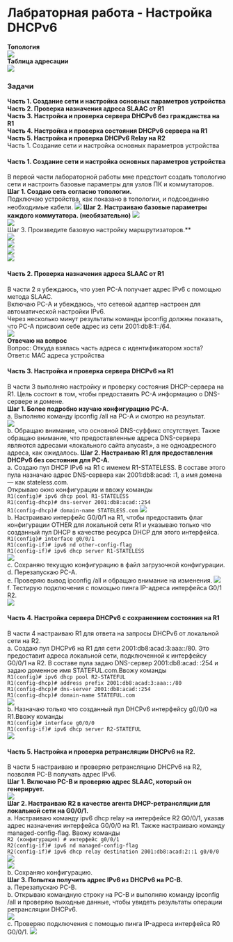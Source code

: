 # Лабраторная работа - Настройка DHCPv6 

**Топология**  
![](https://github.com/Mr-Philip/-Otus-Network-Engineer-/blob/main/laboratory%20works/18.DHCPv4%2C%20SLAAC%2C%20and%20DHCPv6%20protocols/Pics/%D0%A2%D0%BE%D0%BF%D0%BE%D0%BB%D0%B3%D0%B8%D1%8F.PNG)  
**Таблица адресации**  
![](https://github.com/Mr-Philip/-Otus-Network-Engineer-/blob/main/laboratory%20works/18.DHCPv4%2C%20SLAAC%2C%20and%20DHCPv6%20protocols/Pics/%D0%A2%D0%B0%D0%B1%D0%BB%D0%B8%D1%86%D0%B0.PNG)  
### Задачи  
**Часть 1. Создание сети и настройка основных параметров устройства**  
**Часть 2. Проверка назначения адреса SLAAC от R1**  
**Часть 3. Настройка и проверка сервера DHCPv6 без гражданства на R1**  
**Часть 4. Настройка и проверка состояния DHCPv6 сервера на R1**  
**Часть 5. Настройка и проверка DHCPv6 Relay на R2**  
Часть 1. Создание сети и настройка основных параметров устройства
#### Часть 1. Создание сети и настройка основных параметров устройства  
В первой части лабораторной работы мне предстоит создать топологию сети и настроить базовые параметры для узлов ПК и коммутаторов.
**Шаг 1. Создаю сеть согласно топологии.**  
Подключаю устройства, как показано в топологии, и подсоединяю необходимые кабели. 
![](https://github.com/Mr-Philip/-Otus-Network-Engineer-/blob/main/laboratory%20works/18.DHCPv4%2C%20SLAAC%2C%20and%20DHCPv6%20protocols/Pics/11.PNG) 
**Шаг 2. Настраиваю базовые параметры каждого коммутатора. (необязательно)**
![](https://github.com/Mr-Philip/-Otus-Network-Engineer-/blob/main/laboratory%20works/18.DHCPv4%2C%20SLAAC%2C%20and%20DHCPv6%20protocols/Pics/12s1.PNG)  
![](https://github.com/Mr-Philip/-Otus-Network-Engineer-/blob/main/laboratory%20works/18.DHCPv4%2C%20SLAAC%2C%20and%20DHCPv6%20protocols/Pics/12s2.PNG)   
Шаг 3. Произведите базовую настройку маршрутизаторов.**  
![](https://github.com/Mr-Philip/-Otus-Network-Engineer-/blob/main/laboratory%20works/18.DHCPv4%2C%20SLAAC%2C%20and%20DHCPv6%20protocols/Pics/13r1.PNG)  
![](https://github.com/Mr-Philip/-Otus-Network-Engineer-/blob/main/laboratory%20works/18.DHCPv4%2C%20SLAAC%2C%20and%20DHCPv6%20protocols/Pics/13r2.PNG)  
![](https://github.com/Mr-Philip/-Otus-Network-Engineer-/blob/main/laboratory%20works/18.DHCPv4%2C%20SLAAC%2C%20and%20DHCPv6%20protocols/Pics/13hr1.PNG)  
![](https://github.com/Mr-Philip/-Otus-Network-Engineer-/blob/main/laboratory%20works/18.DHCPv4%2C%20SLAAC%2C%20and%20DHCPv6%20protocols/Pics/13hr2.PNG)  
#### Часть 2. Проверка назначения адреса SLAAC от R1  
В части 2 я убеждаюсь, что узел PC-A получает адрес IPv6 с помощью метода SLAAC.  
Включаю PC-A и убеждаюсь, что сетевой адаптер настроен для автоматической настройки IPv6.  
Через несколько минут результаты команды ipconfig должны показать, что PC-A присвоил себе адрес из сети 2001:db8:1::/64.  
![](https://github.com/Mr-Philip/-Otus-Network-Engineer-/blob/main/laboratory%20works/18.DHCPv4%2C%20SLAAC%2C%20and%20DHCPv6%20protocols/Pics/2.PNG)  
**Отвечаю на вопрос**  
Вопрос: Откуда взялась часть адреса с идентификатором хоста? 
Ответ:с MAC адреса устройства
#### Часть 3. Настройка и проверка сервера DHCPv6 на R1  
В части 3 выполняю настройку и проверку состояния DHCP-сервера на R1. Цель состоит в том, чтобы предоставить PC-A информацию о DNS-сервере и домене.  
**Шаг 1. Более подробно изучаю конфигурацию PC-A.**  
a.	Выполняю команду ipconfig /all на PC-A и смотрю на результат.  
![](https://github.com/Mr-Philip/-Otus-Network-Engineer-/blob/main/laboratory%20works/18.DHCPv4%2C%20SLAAC%2C%20and%20DHCPv6%20protocols/Pics/31a.PNG)  
b.	Обращаю внимание, что основной DNS-суффикс отсутствует. Также обращаю внимание, что предоставленные адреса DNS-сервера являются адресами «локального сайта anycast», а не одноадресного адреса, как ожидалось.
**Шаг 2. Настраиваю R1 для предоставления DHCPv6 без состояния для PC-A.**  
a.	Создаю пул DHCP IPv6 на R1 с именем R1-STATELESS. В составе этого пула назначаю адрес DNS-сервера как 2001:db8:acad: :1, а имя домена — как stateless.com.  
Открываю окно конфигурации и ввожу команды  
`R1(config)# ipv6 dhcp pool R1-STATELESS`  
`R1(config-dhcp)# dns-server 2001:db8:acad::254`  
`R1(config-dhcp)# domain-name STATELESS.com` 
![](1)  
b.	Настраиваю интерфейс G0/0/1 на R1, чтобы предоставить флаг конфигурации OTHER для локальной сети R1 и указываю только что созданный пул DHCP в качестве ресурса DHCP для этого интерфейса.  
`R1(config)# interface g0/0/1`  
`R1(config-if)# ipv6 nd other-config-flag `  
`R1(config-if)# ipv6 dhcp server R1-STATELESS`  
![](https://github.com/Mr-Philip/-Otus-Network-Engineer-/blob/main/laboratory%20works/18.DHCPv4%2C%20SLAAC%2C%20and%20DHCPv6%20protocols/Pics/32b.PNG)  
c.	Сохраняю текущую конфигурацию в файл загрузочной конфигурации.  
d.	Перезапускаю PC-A.  
e.	Проверяю вывод ipconfig /all и обращаю внимание на изменения.
![](https://github.com/Mr-Philip/-Otus-Network-Engineer-/blob/main/laboratory%20works/18.DHCPv4%2C%20SLAAC%2C%20and%20DHCPv6%20protocols/Pics/32e.PNG)  
f.	Тестирую подключения с помощью пинга IP-адреса интерфейса G0/1 R2.  
![](https://github.com/Mr-Philip/-Otus-Network-Engineer-/blob/main/laboratory%20works/18.DHCPv4%2C%20SLAAC%2C%20and%20DHCPv6%20protocols/Pics/32f.PNG)  
#### Часть 4. Настройка сервера DHCPv6 с сохранением состояния на R1  
В части 4 настраиваю R1 для ответа на запросы DHCPv6 от локальной сети на R2.  
a.	Создаю пул DHCPv6 на R1 для сети 2001:db8:acad:3:aaa::/80. Это предоставит адреса локальной сети, подключенной к интерфейсу G0/0/1 на R2. В составе пула задаю DNS-сервер 2001:db8:acad: :254 и задаю доменное имя STATEFUL.com.Ввожу команды  
`R1(config)# ipv6 dhcp pool R2-STATEFUL`  
`R1(config-dhcp)# address prefix 2001:db8:acad:3:aaa::/80`  
`R1(config-dhcp)# dns-server 2001:db8:acad::254`  
`R1(config-dhcp)# domain-name STATEFUL.com`  
![](https://github.com/Mr-Philip/-Otus-Network-Engineer-/blob/main/laboratory%20works/18.DHCPv4%2C%20SLAAC%2C%20and%20DHCPv6%20protocols/Pics/4a.PNG)  
b.	Назначаю только что созданный пул DHCPv6 интерфейсу g0/0/0 на R1.Ввожу команды  
`R1(config)# interface g0/0/0`  
`R1(config-if)# ipv6 dhcp server R2-STATEFUL`  
![](https://github.com/Mr-Philip/-Otus-Network-Engineer-/blob/main/laboratory%20works/18.DHCPv4%2C%20SLAAC%2C%20and%20DHCPv6%20protocols/Pics/4b.PNG)  
#### Часть 5. Настройка и проверка ретрансляции DHCPv6 на R2.
В части 5 настраиваю и проверяю ретрансляцию DHCPv6 на R2, позволяя PC-B получать адрес IPv6.  
**Шаг 1. Включаю PC-B и проверяю адрес SLAAC, который он генерирует.**  
![](https://github.com/Mr-Philip/-Otus-Network-Engineer-/blob/main/laboratory%20works/18.DHCPv4%2C%20SLAAC%2C%20and%20DHCPv6%20protocols/Pics/51.PNG)  
**Шаг 2. Настраиваю R2 в качестве агента DHCP-ретрансляции для локальной сети на G0/0/1.**  
a.	Настраиваю команду ipv6 dhcp relay на интерфейсе R2 G0/0/1, указав адрес назначения интерфейса G0/0/0 на R1. Также настраиваю команду managed-config-flag. Ввожу команды  
`R2 (конфигурация) # интерфейс g0/0/1`  
`R2(config-if)# ipv6 nd managed-config-flag`  
`R2(config-if)# ipv6 dhcp relay destination 2001:db8:acad:2::1 g0/0/0`  
![](https://github.com/Mr-Philip/-Otus-Network-Engineer-/blob/main/laboratory%20works/18.DHCPv4%2C%20SLAAC%2C%20and%20DHCPv6%20protocols/Pics/52a.PNG)  
![](https://github.com/Mr-Philip/-Otus-Network-Engineer-/blob/main/laboratory%20works/18.DHCPv4%2C%20SLAAC%2C%20and%20DHCPv6%20protocols/Pics/52aa.PNG)  
b.	Сохраняю конфигурацию.  
**Шаг 3. Попытка получить адрес IPv6 из DHCPv6 на PC-B.**  
a.	Перезапускаю PC-B.  
b.	Открываю командную строку на PC-B и выполняю команду ipconfig /all и проверяю выходные данные, чтобы увидеть результаты операции ретрансляции DHCPv6.  
![](https://github.com/Mr-Philip/-Otus-Network-Engineer-/blob/main/laboratory%20works/18.DHCPv4%2C%20SLAAC%2C%20and%20DHCPv6%20protocols/Pics/53b.PNG)  
c.	Проверяю подключения с помощью пинга IP-адреса интерфейса R0 G0/0/1.
![](https://github.com/Mr-Philip/-Otus-Network-Engineer-/blob/main/laboratory%20works/18.DHCPv4%2C%20SLAAC%2C%20and%20DHCPv6%20protocols/Pics/53c.PNG)  

